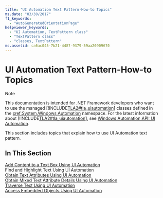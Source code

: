 ```yaml
---
title: "UI Automation Text Pattern-How-to Topics"
ms.date: "03/30/2017"
f1_keywords: 
  - "AutoGeneratedOrientationPage"
helpviewer_keywords: 
  - "UI Automation, TextPattern class"
  - "TextPattern class"
  - "classes, TextPattern"
ms.assetid: ca6ac045-7b21-4487-9379-59aa20909670
---
```

# UI Automation Text Pattern-How-to Topics
> [!NOTE]
> This documentation is intended for .NET Framework developers who want to use the managed [!INCLUDE[TLA2#tla_uiautomation](../../../includes/tla2sharptla-uiautomation-md.md)] classes defined in the <xref:System.Windows.Automation> namespace. For the latest information about [!INCLUDE[TLA2#tla_uiautomation](../../../includes/tla2sharptla-uiautomation-md.md)], see [Windows Automation API: UI Automation](https://go.microsoft.com/fwlink/?LinkID=156746).  
  
 This section includes topics that explain how to use UI Automation text pattern.  
  
## In This Section  
 [Add Content to a Text Box Using UI Automation](add-content-to-a-text-box-using-ui-automation.md)  
 [Find and Highlight Text Using UI Automation](find-and-highlight-text-using-ui-automation.md)  
 [Obtain Text Attributes Using UI Automation](obtain-text-attributes-using-ui-automation.md)  
 [Obtain Mixed Text Attribute Details Using UI Automation](obtain-mixed-text-attribute-details-using-ui-automation.md)  
 [Traverse Text Using UI Automation](traverse-text-using-ui-automation.md)  
 [Access Embedded Objects Using UI Automation](access-embedded-objects-using-ui-automation.md)
